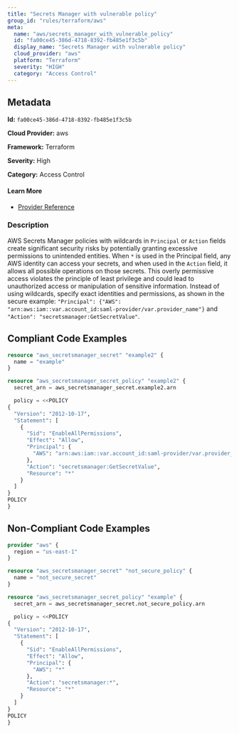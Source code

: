 ```yaml
---
title: "Secrets Manager with vulnerable policy"
group_id: "rules/terraform/aws"
meta:
  name: "aws/secrets_manager_with_vulnerable_policy"
  id: "fa00ce45-386d-4718-8392-fb485e1f3c5b"
  display_name: "Secrets Manager with vulnerable policy"
  cloud_provider: "aws"
  platform: "Terraform"
  severity: "HIGH"
  category: "Access Control"
---
```

## Metadata

**Id:** `fa00ce45-386d-4718-8392-fb485e1f3c5b`

**Cloud Provider:** aws

**Framework:** Terraform

**Severity:** High

**Category:** Access Control

#### Learn More

 - [Provider Reference](https://registry.terraform.io/providers/hashicorp/aws/latest/docs/resources/secretsmanager_secret_policy#policy)

### Description

 AWS Secrets Manager policies with wildcards in `Principal` or `Action` fields create significant security risks by potentially granting excessive permissions to unintended entities. When `*` is used in the Principal field, any AWS identity can access your secrets, and when used in the `Action` field, it allows all possible operations on those secrets. This overly permissive access violates the principle of least privilege and could lead to unauthorized access or manipulation of sensitive information. Instead of using wildcards, specify exact identities and permissions, as shown in the secure example: `"Principal": {"AWS": "arn:aws:iam::var.account_id:saml-provider/var.provider_name"}` and `"Action": "secretsmanager:GetSecretValue"`.


## Compliant Code Examples
```terraform
resource "aws_secretsmanager_secret" "example2" {
  name = "example"
}

resource "aws_secretsmanager_secret_policy" "example2" {
  secret_arn = aws_secretsmanager_secret.example2.arn

  policy = <<POLICY
{
  "Version": "2012-10-17",
  "Statement": [
    {
      "Sid": "EnableAllPermissions",
      "Effect": "Allow",
      "Principal": {
        "AWS": "arn:aws:iam::var.account_id:saml-provider/var.provider_name"
      },
      "Action": "secretsmanager:GetSecretValue",
      "Resource": "*"
    }
  ]
}
POLICY
}

```
## Non-Compliant Code Examples
```terraform
provider "aws" {
  region = "us-east-1"
}

resource "aws_secretsmanager_secret" "not_secure_policy" {
  name = "not_secure_secret"
}

resource "aws_secretsmanager_secret_policy" "example" {
  secret_arn = aws_secretsmanager_secret.not_secure_policy.arn

  policy = <<POLICY
{
  "Version": "2012-10-17",
  "Statement": [
    {
      "Sid": "EnableAllPermissions",
      "Effect": "Allow",
      "Principal": {
        "AWS": "*"
      },
      "Action": "secretsmanager:*",
      "Resource": "*"
    }
  ]
}
POLICY
}

```